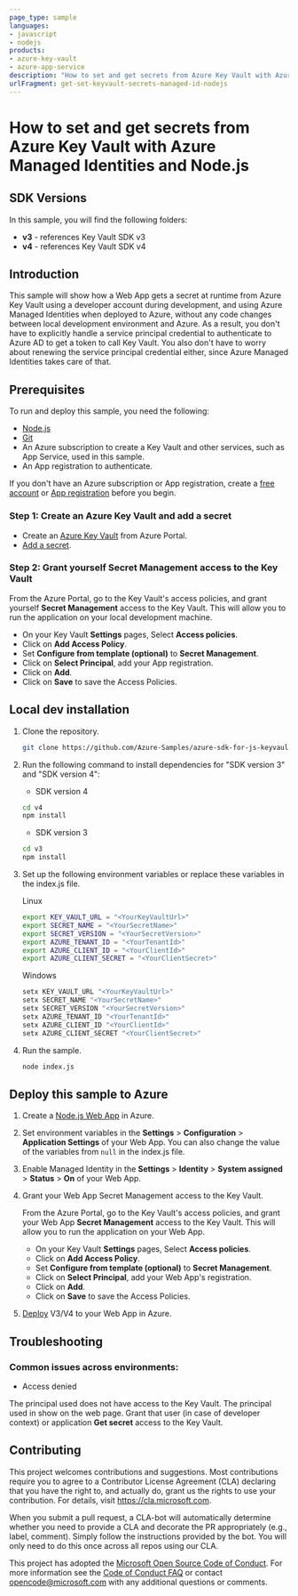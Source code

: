 ```yaml
---
page_type: sample
languages:
- javascript
- nodejs
products:
- azure-key-vault
- azure-app-service
description: "How to set and get secrets from Azure Key Vault with Azure Managed Identities and Node.js."
urlFragment: get-set-keyvault-secrets-managed-id-nodejs
---
```


# How to set and get secrets from Azure Key Vault with Azure Managed Identities and Node.js

## SDK Versions
In this sample, you will find the following folders:
* **v3** - references Key Vault SDK v3
* **v4** - references Key Vault SDK v4

## Introduction
This sample will show how a Web App gets a secret at runtime from Azure Key Vault using a developer account during development, and using Azure Managed Identities when deployed to Azure, without any code changes between local development environment and Azure. As a result, you don't have to explicitly handle a service principal credential to authenticate to Azure AD to get a token to call Key Vault. You also don't have to worry about renewing the service principal credential either, since Azure Managed Identities takes care of that.


## Prerequisites
To run and deploy this sample, you need the following:
* [Node.js]
* [Git]
* An Azure subscription to create a Key Vault and other services, such as App Service, used in this sample.
* An App registration to authenticate.

If you don't have an Azure subscription or App registration, create a [free account] or [App registration] before you begin.

### Step 1: Create an Azure Key Vault and add a secret
* Create an [Azure Key Vault] from Azure Portal.
* [Add a secret].

### Step 2: Grant yourself Secret Management access to the Key Vault
From the Azure Portal, go to the Key Vault's access policies, and grant yourself **Secret Management** access to the Key Vault. This will allow you to run the application on your local development machine.

* On your Key Vault **Settings** pages, Select **Access policies**.
* Click on **Add Access Policy**.
* Set **Configure from template (optional)** to **Secret Management**.
* Click on **Select Principal**, add your App registration.
* Click on **Add**.
* Click on **Save** to save the Access Policies.

## Local dev installation
1.  Clone the repository.

    ``` bash
    git clone https://github.com/Azure-Samples/azure-sdk-for-js-keyvault-secrets-get-nodejs-managedid.git
    ```

2.  Run the following command to install dependencies for "SDK version 3" and "SDK version 4":

    - SDK version 4

    ``` cmd
    cd v4
    npm install
    ```

    - SDK version 3

    ``` cmd
    cd v3
    npm install
    ```

3.  Set up the following environment variables or replace these variables in the index.js file.

    Linux
    ``` bash
    export KEY_VAULT_URL = "<YourKeyVaultUrl>"
    export SECRET_NAME = "<YourSecretName>"
    export SECRET_VERSION = "<YourSecretVersion>"
    export AZURE_TENANT_ID = "<YourTenantId>"
    export AZURE_CLIENT_ID = "<YourClientId>"
    export AZURE_CLIENT_SECRET = "<YourClientSecret>"
    ```

    Windows
    ``` cmd
    setx KEY_VAULT_URL "<YourKeyVaultUrl>"
    setx SECRET_NAME "<YourSecretName>"
    setx SECRET_VERSION "<YourSecretVersion>"
    setx AZURE_TENANT_ID "<YourTenantId>"
    setx AZURE_CLIENT_ID "<YourClientId>"
    setx AZURE_CLIENT_SECRET "<YourClientSecret>"
    ```

4. Run the sample.

    ``` cmd
    node index.js
    ```

## Deploy this sample to Azure
1.  Create a [Node.js Web App] in Azure.

2.  Set environment variables in the **Settings** > **Configuration** > **Application Settings** of your Web App. You can also change the value of the variables from `null` in the index.js file.

3.  Enable Managed Identity in the **Settings** > **Identity** > **System assigned** > **Status** > **On** of your Web App. 

4.  Grant your Web App Secret Management access to the Key Vault.

    From the Azure Portal, go to the Key Vault's access policies, and grant your Web App **Secret Management** access to the Key Vault. This will allow you to run the application on your Web App.

    * On your Key Vault **Settings** pages, Select **Access policies**.
    * Click on **Add Access Policy**.
    * Set **Configure from template (optional)** to **Secret Management**.
    * Click on **Select Principal**, add your Web App's registration.
    * Click on **Add**.
    * Click on **Save** to save the Access Policies.

5.  [Deploy] V3/V4 to your Web App in Azure.

## Troubleshooting
### Common issues across environments:
* Access denied

The principal used does not have access to the Key Vault. The principal used in show on the web page. Grant that user (in case of developer context) or application **Get secret** access to the Key Vault.

## Contributing
This project welcomes contributions and suggestions. Most contributions require you to agree to a
Contributor License Agreement (CLA) declaring that you have the right to, and actually do, grant us
the rights to use your contribution. For details, visit https://cla.microsoft.com.

When you submit a pull request, a CLA-bot will automatically determine whether you need to provide
a CLA and decorate the PR appropriately (e.g., label, comment). Simply follow the instructions
provided by the bot. You will only need to do this once across all repos using our CLA.

This project has adopted the [Microsoft Open Source Code of Conduct]. For more information see the [Code of Conduct FAQ] or contact [opencode@microsoft.com] with any additional questions or comments.

<!-- LINKS  -->
[free account]: https://azure.microsoft.com/free/?WT.mc_id=A261C142F
[App registration]: https://azure.microsoft.com/documentation/articles/resource-group-create-service-principal-portal/
[Azure Key Vault]:https://docs.microsoft.com/en-us/azure/key-vault/quick-create-portal
[Add a secret]: https://docs.microsoft.com/en-us/azure/key-vault/quick-create-portal#add-a-secret-to-key-vault
[Node.js]: https://nodejs.org/en/download/
[Git]: https://www.git-scm.com/
[Node.js Web App]: https://docs.microsoft.com/en-us/azure/app-service/app-service-web-get-started-nodejs
[Deploy]: https://docs.microsoft.com/en-us/azure/app-service/app-service-web-get-started-nodejs#deploy-using-azure-app-service
[Microsoft Open Source Code of Conduct]: https://opensource.microsoft.com/codeofconduct/
[Code of Conduct FAQ]: https://opensource.microsoft.com/codeofconduct/faq/
[opencode@microsoft.com]: mailto:opencode@microsoft.com

